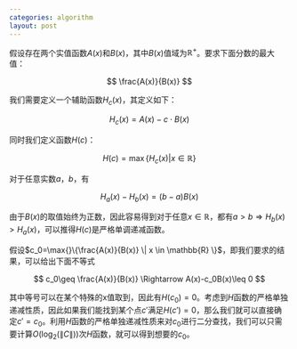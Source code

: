 ```yaml
---
categories: algorithm
layout: post
---
```


假设存在两个实值函数$A(x)$和$B(x)$，其中$B(x)$值域为$\mathbb{R}^+$。要求下面分数的最大值：


$$
\frac{A(x)}{B(x)}
$$


我们需要定义一个辅助函数$H_c(x)$，其定义如下：


$$
H_c(x)=A(x)-c\cdot B(x)
$$


同时我们定义函数$H(c)$：


$$
H(c)=\max\{H_c(x)|x\in \mathbb{R} \}
$$

对于任意实数$a$，$b$，有

$$
H_a(x)-H_b(x)=(b-a)B(x)
$$

由于$B(x)$的取值始终为正数，因此容易得到对于任意$x\in \mathbb{R}$，都有$a > b \Rightarrow H_b(x) > H_a(x)$，可以推得$H(c)$是严格单调递减函数。

假设$c_0=\max{}\{\frac{A(x)}{B(x)} \| x \in \mathbb{R} \}$，即我们要求的结果，可以给出下面不等式


$$
c_0\geq \frac{A(x)}{B(x)}
\Rightarrow
A(x)-c_0B(x)\leq 0
$$


其中等号可以在某个特殊的x值取到，因此有$H(c_0)=0$。考虑到$H$函数的严格单独递减性质，因此如果我们能找到某个点$c'$满足$H(c')=0$，那么我们就可以直接确定$c'=c_0$。利用$H$函数的严格单独递减性质来对$c_0$进行二分查找，我们可以只需要计算$O(\log_2(\|C\|))$次$H$函数，就可以得到想要的$c_0$。


